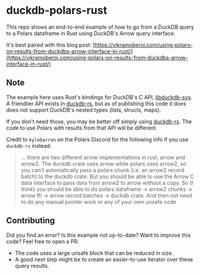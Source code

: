 # duckdb-polars-rust

This repo shows an end-to-end example of how to go from a DuckDB query
to a Polars dataframe in Rust using DuckDB's Arrow query interface.

It's best paired with this blog post: [https://vikramoberoi.com/using-polars-on-results-from-duckdbs-arrow-interface-in-rust/](https://vikramoberoi.com/using-polars-on-results-from-duckdbs-arrow-interface-in-rust/)

## Note

The example here uses Rust's bindings for DuckDB's C API,  [libduckdb-sys](https://lib.rs/crates/libduckdb-sys). A friendlier API exists in [duckdb-rs](https://crates.io/crates/duckdb),
but as of publishing this code it does does not support DuckDB's nested types (lists, structs, maps).

If you don't need those, you may be better off simply using [duckdb-rs](https://crates.io/crates/duckdb). The code to use Polars with results from that API will be different.

Credit to `kylebarron` on the Polars Discord for the following info if you use `duckdb-rs` instead:

> ... there are two different arrow implementations in rust, arrow and arrow2. The duckdb crate uses arrow while polars uses arrow2, so you can't automatically pass a polars chunk (i.e. an arrow2 record batch) to the duckdb crate. But you should be able to use the Arrow C data interface to pass data from arrow2 to arrow without a copy. So (I think) you should be able to do polars dataframe -> arrow2 chunks -> arrow ffi -> arrow record batches -> duckdb crate. And then not need to do any manual pointer work or any of your own unsafe code

## Contributing

Did you find an error? Is this example not up-to-date? Want to improve this code? Feel free to open a PR.

* The code uses a large unsafe block that can be reduced in size.
* A good next step might be to create an easier-to-use iterator over these query results.
